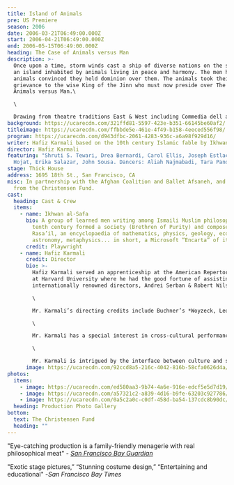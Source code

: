 ```yaml
---
title: Island of Animals
pre: US Premiere
season: 2006
date: 2006-03-21T06:49:00.000Z
start: 2006-04-21T06:49:00.000Z
end: 2006-05-15T06:49:00.000Z
heading: The Case of Animals versus Man
description: >-
  Once upon a time, storm winds cast a ship of diverse nations on the shore of
  an island inhabited by animals living in peace and harmony. The men hunted the
  animals convinced they held dominion over them. The animals took their
  grievance to the wise King of the Jinn who must now preside over The Case of
  Animals versus Man.\

  \

  Drawing from theatre traditions East & West including Commedia dell arte, vaudeville, Khayal (the art of shadow puppetry evolved at Muslim court entertainments), and featuring world music, *Island of Animals* promises to be an entertaining performance of cross-cultural dimensions. The writing emulates the famous Sanskrit tales of Bidpai, Kalila wa Dimna and anticipates Attar’s Conference of the Birds by at least one hundred years; the Ikhwan al-Safa’s *Island of Animals* is an enlightening discovery of classical Muslim literature.
background: https://ucarecdn.com/321ffd81-5597-423e-b351-66145be60af2/
titleimage: https://ucarecdn.com/ffbbde5e-461e-4f49-b158-4eeced556f98/
program: https://ucarecdn.com/d943dfbc-2061-4283-936c-a6a98f929d16/
writer: Hafiz Karmali based on the 10th century Islamic fable by Ikhwan al-Safa
director: Hafiz Karmali
featuring: "Shruti S. Tewari, Drea Bernardi, Carol Ellis, Joseph Estlack, Sahar
  Hojat, Erika Salazar, John Sousa. Dancers: Aliah Najmabadi, Tara Pandeya."
stage: Thick House
address: 1695 18th St., San Francisco, CA
misc: In partnership with the Afghan Coalition and Ballet Afsaneh, and support
  from the Christensen Fund.
cast:
  heading: Cast & Crew
  items:
    - name: Ikhwan al-Safa
      bio: A group of learned men writing among Ismaili Muslim philosophers of the
        tenth century formed a society (Brethren of Purity) and composed the
        Rasa’il, an encyclopaedia of mathematics, physics, geology, ecology,
        astronomy, metaphysics... in short, a Microsoft “Encarta” of its time.
      credit: Playwright
    - name: Hafiz Karmali
      credit: Director
      bio: >-
        Hafiz Karmali served an apprenticeship at the American Repertory Theatre
        at Harvard University where he had the good fortune of assisting
        internationally renowned directors, Andrei Serban & Robert Wilson.\

        \

        Mr. Karmali’s directing credits include Buchner’s *Woyzeck, Leonce & Lena*; Garcia Lorca’s *The Shoemaker’s Prodigious Wife* (Festival Avignon-Off, France); Attar’s *Conference of the Birds*(Ismaili Centre, London); Carlo Gozzi’s *Love of Three Oranges & Raven*(Montreal); Ikhwan al-Safa’s *Island of Animals* (Ismaili Centre, London); *Jamatkhanas: A Journey I & II*(video documentaries on Islamic Architecture); *Caravane de la Paix* (UNESCO, Paris).\

        \

        Mr. Karmali has a special interest in cross-cultural performances with a view to showcasing indigenous performing arts of the Islamic world. To this end, he has directed *Azaan*– a court entertainment in collaboration with performers from Ismaili communities in London and Tajikistan (Guest of Honour: His Highness the Aga Khan);*Rumi x 7*–*Tales from the Mathnavi* sponsored by the EEC with an acting company in Uzbekistan;*Water for Life*, AKF London, in collaboration with a dance company from Gujarat (Guest of Honour: Princess Zahra Aga Khan); and with folk artists of Karimabad, Hunza,*Legend of the Baltit Fort*– a dance-theatre programme sponsored by the Aga Khan Trust for Culture (AKTC), hosted by His Highness and Prince Amyn.\

        \

        Mr. Karmali is intrigued by the interface between culture and social development as apparent in past assignments as a consultant for the UNDP (Samarkand) and AKTC (the Silk Route Project). Hafiz served as a Relief Officer for Focus Humanitarian Assistance (affiliated with the AKDN) as a member of the pioneering team that implemented Project Afghanistan in Kabul, Pul-i-Khumri & Badakhshan (October 1996 – June 1997 during the Taliban regime). Hafiz also served as a member of the organising team for His Highness the Aga Khan’s visits to Tajikistan (May 1995) & Afghanistan (Sept. 1998). A recipient of an AKF International Scholarship, Hafiz spent one year conducting research in Iran and is currently based in Paris where at Ecole Pratique des Hautes Etudes (Sorbonne) he is finalising his doctorate thesis on classical Ismaili philosophy.
      image: https://ucarecdn.com/92ccd8a5-216c-4042-816b-58cfa0626d4a/
photos:
  items:
    - image: https://ucarecdn.com/ed580aa3-9b74-4a6e-916e-edcf5e5d7d19/
    - image: https://ucarecdn.com/a57321c2-a839-4d16-b9fe-63203c927786/
    - image: https://ucarecdn.com/0a5c2a0c-c0df-458d-ba54-137cdc8b90dc/
  heading: Production Photo Gallery
bottom:
  text: The Christensen Fund
  heading: ""
---
```

"Eye-catching production is a family-friendly menagerie with real philosophical meat" - *[San Francisco Bay Guardian](http://www.goldenthread.org/oldsite/content/review_island.html)*

"Exotic stage pictures,” “Stunning costume design,” “Entertaining and educational" -*San Francisco Bay Times*